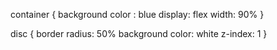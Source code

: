 container {
background color : blue
display: flex
width: 90%
}

disc {
border radius: 50%
background color: white
z-index: 1
}
